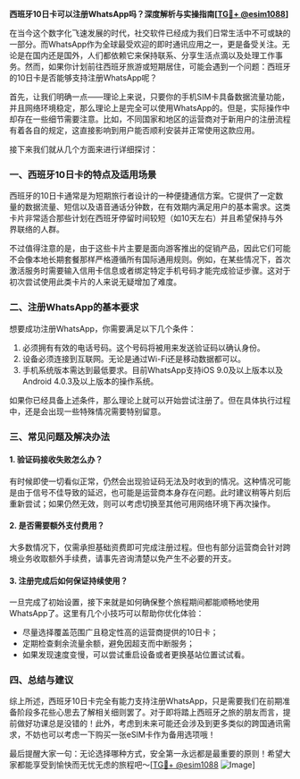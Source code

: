 **西班牙10日卡可以注册WhatsApp吗？深度解析与实操指南[[TG💪+ @esim1088](https://t.me/s/esim1088)]**

在当今这个数字化飞速发展的时代，社交软件已经成为我们日常生活中不可或缺的一部分。而WhatsApp作为全球最受欢迎的即时通讯应用之一，更是备受关注。无论是在国内还是国外，人们都依赖它来保持联系、分享生活点滴以及处理工作事务。然而，如果你计划前往西班牙旅游或短期居住，可能会遇到一个问题：西班牙的10日卡是否能够支持注册WhatsApp呢？

首先，让我们明确一点——理论上来说，只要你的手机SIM卡具备数据流量功能，并且网络环境稳定，那么理论上是完全可以使用WhatsApp的。但是，实际操作中却存在一些细节需要注意。比如，不同国家和地区的运营商对于新用户的注册流程有着各自的规定，这直接影响到用户能否顺利安装并正常使用这款应用。

接下来我们就从几个方面来进行详细探讨：

### 一、西班牙10日卡的特点及适用场景

西班牙的10日卡通常是为短期旅行者设计的一种便捷通信方案。它提供了一定数量的数据流量、短信以及语音通话分钟数，在有效期内满足用户的基本需求。这类卡片非常适合那些计划在西班牙停留时间较短（如10天左右）并且希望保持与外界联络的人群。

不过值得注意的是，由于这些卡片主要是面向游客推出的促销产品，因此它们可能不会像本地长期套餐那样严格遵循所有国际通用规则。例如，在某些情况下，首次激活服务时需要输入信用卡信息或者绑定特定手机号码才能完成验证步骤。这对于初次尝试使用此类卡片的人来说无疑增加了难度。

### 二、注册WhatsApp的基本要求

想要成功注册WhatsApp，你需要满足以下几个条件：
1. 必须拥有有效的电话号码。这个号码将被用来发送验证码以确认身份。
2. 设备必须连接到互联网。无论是通过Wi-Fi还是移动数据都可以。
3. 手机系统版本需达到最低要求。目前WhatsApp支持iOS 9.0及以上版本以及Android 4.0.3及以上版本的操作系统。

如果你已经具备上述条件，那么理论上就可以开始尝试注册了。但在具体执行过程中，还是会出现一些特殊情况需要特别留意。

### 三、常见问题及解决办法

#### 1. 验证码接收失败怎么办？
有时候即使一切看似正常，仍然会出现验证码无法及时收到的情况。这种情况可能是由于信号不佳导致的延迟，也可能是运营商本身存在问题。此时建议稍等片刻后重新尝试；如果仍然无效，则可以考虑切换至其他可用网络环境下再次操作。

#### 2. 是否需要额外支付费用？
大多数情况下，仅需承担基础资费即可完成注册过程。但也有部分运营商会针对跨境业务收取额外手续费，请事先咨询清楚以免产生不必要的开支。

#### 3. 注册完成后如何保证持续使用？
一旦完成了初始设置，接下来就是如何确保整个旅程期间都能顺畅地使用WhatsApp了。这里有几个小技巧可以帮助你优化体验：
- 尽量选择覆盖范围广且稳定性高的运营商提供的10日卡；
- 定期检查剩余流量余额，避免因超支而中断服务；
- 如果发现速度变慢，可以尝试重启设备或者更换基站位置试试看。

### 四、总结与建议

综上所述，西班牙10日卡完全有能力支持注册WhatsApp，只是需要我们在前期准备阶段多花些心思去了解相关细则罢了。对于即将踏上西班牙之旅的朋友而言，提前做好功课总是没错的！此外，考虑到未来可能还会涉及到更多类似的跨国通讯需求，不妨也可以考虑一下购买一张eSIM卡作为备用选项哦！

最后提醒大家一句：无论选择哪种方式，安全第一永远都是最重要的原则！希望大家都能享受到愉快而无忧无虑的旅程吧～[[TG💪+ @esim1088](https://t.me/s/esim1088) ![Image](https://i.postimg.cc/4NQfJmqS/Snipaste-2025-05-13-00-14-12.png)]